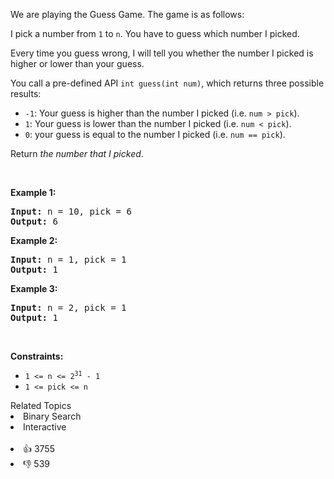 <p>We are playing the Guess Game. The game is as follows:</p>

<p>I pick a number from <code>1</code> to <code>n</code>. You have to guess which number I picked.</p>

<p>Every time you guess wrong, I will tell you whether the number I picked is higher or lower than your guess.</p>

<p>You call a pre-defined API <code>int guess(int num)</code>, which returns three possible results:</p>

<ul> 
 <li><code>-1</code>: Your guess is higher than the number I picked (i.e. <code>num &gt; pick</code>).</li> 
 <li><code>1</code>: Your guess is lower than the number I picked (i.e. <code>num &lt; pick</code>).</li> 
 <li><code>0</code>: your guess is equal to the number I picked (i.e. <code>num == pick</code>).</li> 
</ul>

<p>Return <em>the number that I picked</em>.</p>

<p>&nbsp;</p> 
<p><strong class="example">Example 1:</strong></p>

<pre>
<strong>Input:</strong> n = 10, pick = 6
<strong>Output:</strong> 6
</pre>

<p><strong class="example">Example 2:</strong></p>

<pre>
<strong>Input:</strong> n = 1, pick = 1
<strong>Output:</strong> 1
</pre>

<p><strong class="example">Example 3:</strong></p>

<pre>
<strong>Input:</strong> n = 2, pick = 1
<strong>Output:</strong> 1
</pre>

<p>&nbsp;</p> 
<p><strong>Constraints:</strong></p>

<ul> 
 <li><code>1 &lt;= n &lt;= 2<sup>31</sup> - 1</code></li> 
 <li><code>1 &lt;= pick &lt;= n</code></li> 
</ul>

<div><div>Related Topics</div><div><li>Binary Search</li><li>Interactive</li></div></div><br><div><li>👍 3755</li><li>👎 539</li></div>